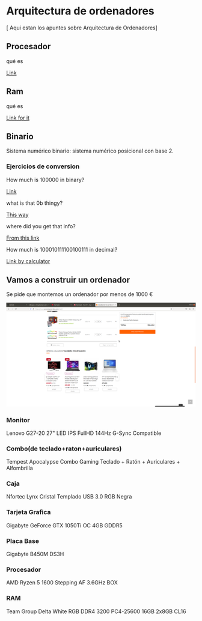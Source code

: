 # Arquitectura de ordenadores
[
Aqui estan los apuntes sobre Arquitectura de Ordenadores]

## Procesador 

qué es

[Link](https://es.wikipedia.org/wiki/Unidad_central_de_procesamiento)

## Ram 

qué es

[Link for it](https://es.wikipedia.org/wiki/Memoria_de_acceso_aleatorio)


## Binario


Sistema numérico binario: sistema numérico posicional con base 2.

### Ejercicios de conversion

How much is 100000 in binary?

[Link](https://www.google.com/search?channel=fs&client=ubuntu&q=How+much+is+100000+in+binary%3F)

what is that 0b thingy?

[This way](https://www.codecademy.com/forum_questions/513960d774ceaac1a4000766)

where did you get that info? 

[From this link](https://www.google.com/search?channel=fs&client=ubuntu&q=How+much+is+100000+in+binary%3F)

How much is 100010111100100111 in decimal?

[Link by calculator](https://www.google.com/search?channel=fs&client=ubuntu&q=How+much+is+100010111100100111+in+decimal%3F)


## Vamos a construir un ordenador

Se pide que montemos un ordenador por menos de 1000 €

![](https://raw.githubusercontent.com/VitasB/primertrimestre/main/Captura%20de%20pantalla%20de%202021-09-22%2013-06-58.png)

### Monitor

Lenovo G27-20 27" LED IPS FullHD 144Hz G-Sync Compatible

### Combo(de teclado+raton+auriculares)

Tempest Apocalypse Combo Gaming Teclado + Ratón + Auriculares + Alfombrilla 

### Caja

Nfortec Lynx Cristal Templado USB 3.0 RGB Negra 

### Tarjeta Grafica

Gigabyte GeForce GTX 1050Ti OC 4GB GDDR5 

### Placa Base

Gigabyte B450M DS3H

### Procesador

AMD Ryzen 5 1600 Stepping AF 3.6GHz BOX 

###  RAM

Team Group Delta White RGB DDR4 3200 PC4-25600 16GB 2x8GB CL16






